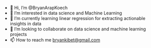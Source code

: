 - 👋 Hi, I’m @BryanArapKoech
- 👀 I’m interested in data science and Machine Learning
- 🌱 I’m currently learning linear regression for extracting actionable insights in data
- 💞️ I’m looking to collaborate on data science and machine learning projects
- 📫 How to reach me bryankibet@gmail.com

<!---
BryanArapKoech/BryanArapKoech is a ✨ special ✨ repository because its `README.md` (this file) appears on your GitHub profile.
You can click the Preview link to take a look at your changes.
--->

